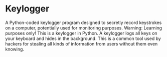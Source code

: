 # Keylogger
A Python-coded keylogger program designed to secretly record keystrokes on a computer, potentially used for monitoring purposes.
Warning:
Learning purposes only! This is a keylogger in Python. A keylogger logs all keys on your keyboard and hides in the background. This is a common tool used by hackers for stealing all kinds of information from users without them even knowing.
